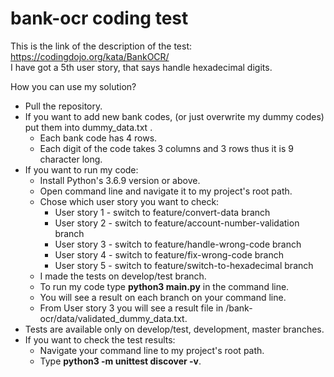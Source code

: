 # bank-ocr coding test

This is the link of the description of the test: https://codingdojo.org/kata/BankOCR/  
I have got a 5th user story, that says handle hexadecimal digits.

How you can use my solution?
  - Pull the repository.
  - If you want to add new bank codes, (or just overwrite my dummy codes) put them into dummy_data.txt . 
    - Each bank code has 4 rows.
    - Each digit of the code takes 3 columns and 3 rows thus it is 9 character long.
  - If you want to run my code:
    - Install Python's 3.6.9 version or above.
    - Open command line and navigate it to my project's root path.
    - Chose which user story you want to check:
      - User story 1 - switch to feature/convert-data branch
      - User story 2 - switch to feature/account-number-validation branch
      - User story 3 - switch to feature/handle-wrong-code branch
      - User story 4 - switch to feature/fix-wrong-code branch
      - User story 5 - switch to feature/switch-to-hexadecimal branch
     - I made the tests on develop/test branch.
     - To run my code type **python3 main.py** in the command line.
     - You will see a result on each branch on your command line.
     - From User story 3 you will see a result file in /bank-ocr/data/validated_dummy_data.txt.
  - Tests are available only on develop/test, development, master branches.
  - If you want to check the test results:
    - Navigate your command line to my project's root path.
    - Type **python3 -m unittest discover -v**.
